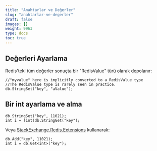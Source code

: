 ```yaml
---
title: "Anahtarlar ve Değerler"
slug: "anahtarlar-ve-degerler"
draft: false
images: []
weight: 9963
type: docs
toc: true
---
```


## Değerleri Ayarlama
Redis'teki tüm değerler sonuçta bir "RedisValue" türü olarak depolanır:

    //"myvalue" here is implicitly converted to a RedisValue type
    //The RedisValue type is rarely seen in practice.
    db.StringSet("key", "aValue");

## Bir int ayarlama ve alma
    db.StringSet("key", 11021);
    int i = (int)db.StringGet("key");

Veya [StackExchange.Redis.Extensions](https://github.com/imperugo/StackExchange.Redis.Extensions) kullanarak:

    db.Add("key", 11021);
    int i = db.Get<int>("key");



